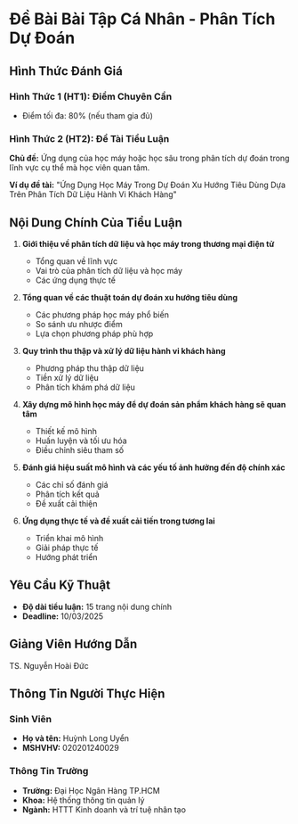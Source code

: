 # Đề Bài Bài Tập Cá Nhân - Phân Tích Dự Đoán

## Hình Thức Đánh Giá

### Hình Thức 1 (HT1): Điểm Chuyên Cần
- Điểm tối đa: 80% (nếu tham gia đủ)

### Hình Thức 2 (HT2): Đề Tài Tiểu Luận
**Chủ đề:** Ứng dụng của học máy hoặc học sâu trong phân tích dự đoán trong lĩnh vực cụ thể mà học viên quan tâm.

**Ví dụ đề tài:** "Ứng Dụng Học Máy Trong Dự Đoán Xu Hướng Tiêu Dùng Dựa Trên Phân Tích Dữ Liệu Hành Vi Khách Hàng"

## Nội Dung Chính Của Tiểu Luận

1. **Giới thiệu về phân tích dữ liệu và học máy trong thương mại điện tử**
   - Tổng quan về lĩnh vực
   - Vai trò của phân tích dữ liệu và học máy
   - Các ứng dụng thực tế

2. **Tổng quan về các thuật toán dự đoán xu hướng tiêu dùng**
   - Các phương pháp học máy phổ biến
   - So sánh ưu nhược điểm
   - Lựa chọn phương pháp phù hợp

3. **Quy trình thu thập và xử lý dữ liệu hành vi khách hàng**
   - Phương pháp thu thập dữ liệu
   - Tiền xử lý dữ liệu
   - Phân tích khám phá dữ liệu

4. **Xây dựng mô hình học máy để dự đoán sản phẩm khách hàng sẽ quan tâm**
   - Thiết kế mô hình
   - Huấn luyện và tối ưu hóa
   - Điều chỉnh siêu tham số

5. **Đánh giá hiệu suất mô hình và các yếu tố ảnh hưởng đến độ chính xác**
   - Các chỉ số đánh giá
   - Phân tích kết quả
   - Đề xuất cải thiện

6. **Ứng dụng thực tế và đề xuất cải tiến trong tương lai**
   - Triển khai mô hình
   - Giải pháp thực tế
   - Hướng phát triển

## Yêu Cầu Kỹ Thuật

- **Độ dài tiểu luận:** 15 trang nội dung chính
- **Deadline:** 10/03/2025

## Giảng Viên Hướng Dẫn
TS. Nguyễn Hoài Đức

## Thông Tin Người Thực Hiện

### Sinh Viên
- **Họ và tên:** Huỳnh Long Uyển
- **MSHVHV:** 020201240029

### Thông Tin Trường
- **Trường:** Đại Học Ngân Hàng TP.HCM
- **Khoa:** Hệ thống thông tin quản lý
- **Ngành:** HTTT Kinh doanh và trí tuệ nhân tạo